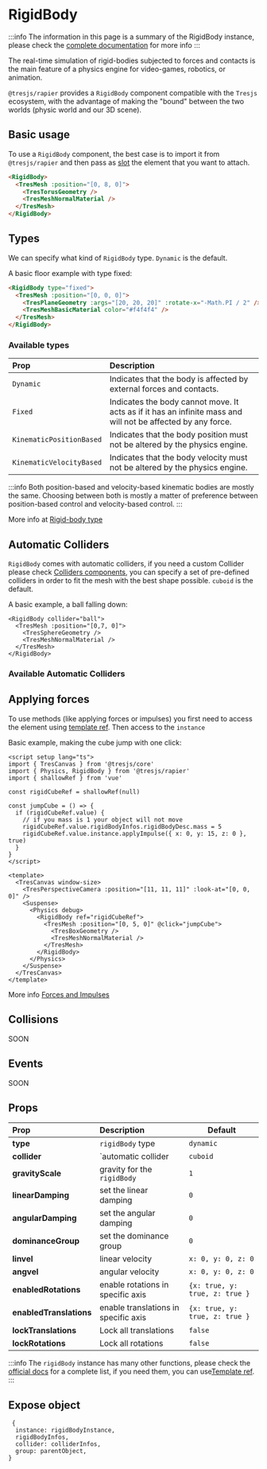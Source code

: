 # RigidBody

:::info The information in this page is a summary of the RigidBody instance,
please check the
[complete documentation](https://rapier.rs/docs/user_guides/javascript/rigid_bodies)
for more info :::

The real-time simulation of rigid-bodies subjected to forces and contacts is the
main feature of a physics engine for video-games, robotics, or animation.

`@tresjs/rapier` provides a `RigidBody` component compatible with the `Tresjs`
ecosystem, with the advantage of making the "bound" between the two worlds
(physic world and our 3D scene).

## Basic usage

To use a `RigidBody` component, the best case is to import it from
`@tresjs/rapier` and then pass as
[slot](https://vuejs.org/guide/components/slots.html#scoped-slots) the element
that you want to attach.

```html
<RigidBody>
  <TresMesh :position="[0, 8, 0]">
    <TresTorusGeometry />
    <TresMeshNormalMaterial />
  </TresMesh>
</RigidBody>
```

## Types

We can specify what kind of `RigidBody` type. `Dynamic` is the default.

A basic floor example with type fixed:

```html
<RigidBody type="fixed">
  <TresMesh :position="[0, 0, 0]">
    <TresPlaneGeometry :args="[20, 20, 20]" :rotate-x="-Math.PI / 2" />
    <TresMeshBasicMaterial color="#f4f4f4" />
  </TresMesh>
</RigidBody>
```

### Available types

| Prop                     | Description                                                                                                  |
| :----------------------- | :----------------------------------------------------------------------------------------------------------- |
| `Dynamic`                | Indicates that the body is affected by external forces and contacts.                                         |
| `Fixed`                  | Indicates the body cannot move. It acts as if it has an infinite mass and will not be affected by any force. |
| `KinematicPositionBased` | Indicates that the body position must not be altered by the physics engine.                                  |
| `KinematicVelocityBased` | Indicates that the body velocity must not be altered by the physics engine.                                  |

:::info Both position-based and velocity-based kinematic bodies are mostly the
same. Choosing between both is mostly a matter of preference between
position-based control and velocity-based control. :::

More info at
[Rigid-body type](https://rapier.rs/docs/user_guides/javascript/rigid_bodies#rigid-body-type)

## Automatic Colliders

`RigidBody` comes with automatic colliders, if you need a custom Collider please
check [Colliders components](/components/collider), you can specify a set of
pre-defined colliders in order to fit the mesh with the best shape possible.
`cuboid` is the default.

A basic example, a ball falling down:

```html{1}
<RigidBody collider="ball">
  <TresMesh :position="[0,7, 0]">
    <TresSphereGeometry />
    <TresMeshNormalMaterial />
  </TresMesh>
</RigidBody>
```

### Available Automatic Colliders

## Applying forces

To use methods (like applying forces or impulses) you first need to access the
element using
[template ref](https://vuejs.org/guide/essentials/template-refs.html#template-refs).
Then access to the `instance`

Basic example, making the cube jump with one click:

```vue
<script setup lang="ts">
import { TresCanvas } from '@tresjs/core'
import { Physics, RigidBody } from '@tresjs/rapier'
import { shallowRef } from 'vue'

const rigidCubeRef = shallowRef(null)

const jumpCube = () => {
  if (rigidCubeRef.value) {
    // if you mass is 1 your object will not move
    rigidCubeRef.value.rigidBodyInfos.rigidBodyDesc.mass = 5
    rigidCubeRef.value.instance.applyImpulse({ x: 0, y: 15, z: 0 }, true)
  }
}
</script>

<template>
  <TresCanvas window-size>
    <TresPerspectiveCamera :position="[11, 11, 11]" :look-at="[0, 0, 0]" />
    <Suspense>
      <Physics debug>
        <RigidBody ref="rigidCubeRef">
          <TresMesh :position="[0, 5, 0]" @click="jumpCube">
            <TresBoxGeometry />
            <TresMeshNormalMaterial />
          </TresMesh>
        </RigidBody>
      </Physics>
    </Suspense>
  </TresCanvas>
</template>
```

More info
[Forces and Impulses](https://rapier.rs/docs/user_guides/javascript/rigid_bodies#forces-and-impulses)

## Collisions

SOON

## Events

SOON

## Props

| Prop                    | Description                          | Default                        |
| :---------------------- | :----------------------------------- | ------------------------------ |
| **type**                | `rigidBody` type                     | `dynamic`                      |
| **collider**            | `automatic collider                  | `cuboid`                       |
| **gravityScale**        | gravity for the `rigidBody`          | `1`                            |
| **linearDamping**       | set the linear damping               | `0`                            |
| **angularDamping**      | set the angular damping              | `0`                            |
| **dominanceGroup**      | set the dominance group              | `0`                            |
| **linvel**              | linear velocity                      | `x: 0, y: 0, z: 0`             |
| **angvel**              | angular velocity                     | `x: 0, y: 0, z: 0`             |
| **enabledRotations**    | enable rotations in specific axis    | `{x: true, y: true, z: true }` |
| **enabledTranslations** | enable translations in specific axis | `{x: true, y: true, z: true }` |
| **lockTranslations**    | Lock all translations                | `false`                        |
| **lockRotations**       | Lock all rotations                   | `false`                        |

:::info The `rigidBody` instance has many other functions, please check the
[official docs](https://rapier.rs/docs/api/javascript/JavaScript3D/) for a
complete list, if you need them, you can
use[Template ref](https://vuejs.org/guide/essentials/template-refs.html#template-refs).
:::

## Expose object

```
 {
  instance: rigidBodyInstance,
  rigidBodyInfos,
  collider: colliderInfos,
  group: parentObject,
}
```
